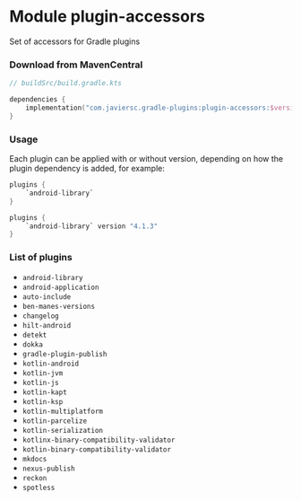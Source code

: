 # Module plugin-accessors

Set of accessors for Gradle plugins

### Download from MavenCentral

```kotlin
// buildSrc/build.gradle.kts

dependencies {
    implementation("com.javiersc.gradle-plugins:plugin-accessors:$version")
}
```

### Usage

Each plugin can be applied with or without version, depending on how the plugin dependency is added,
for example:

```kotlin
plugins {
    `android-library`
}
```

```kotlin
plugins {
    `android-library` version "4.1.3"
}
```

### List of plugins

- `android-library`
- `android-application`
- `auto-include`
- `ben-manes-versions`
- `changelog`
- `hilt-android`
- `detekt`
- `dokka`
- `gradle-plugin-publish`
- `kotlin-android`
- `kotlin-jvm`
- `kotlin-js`
- `kotlin-kapt`
- `kotlin-ksp`
- `kotlin-multiplatform`
- `kotlin-parcelize`
- `kotlin-serialization`
- `kotlinx-binary-compatibility-validator`
- `kotlin-binary-compatibility-validator`
- `mkdocs`
- `nexus-publish`
- `reckon`
- `spotless`
